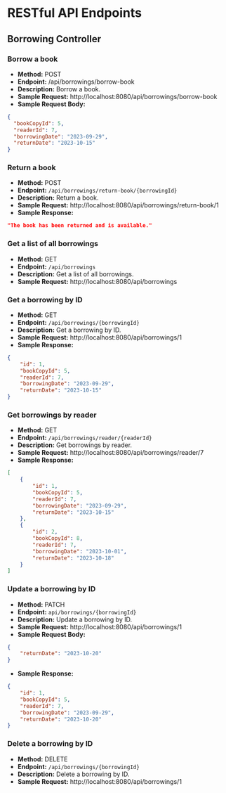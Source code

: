 # RESTful API Endpoints

## Borrowing Controller

### Borrow a book
- **Method:** POST
- **Endpoint:** /api/borrowings/borrow-book
- **Description:** Borrow a book.
- **Sample Request:** http://localhost:8080/api/borrowings/borrow-book
- **Sample Request Body:**
```json
{
  "bookCopyId": 5,
  "readerId": 7,
  "borrowingDate": "2023-09-29",
  "returnDate": "2023-10-15"
}
```

### Return a book
- **Method:** POST
- **Endpoint:** `/api/borrowings/return-book/{borrowingId}`
- **Description:** Return a book.
- **Sample Request:** http://localhost:8080/api/borrowings/return-book/1
- **Sample Response:**
```json
"The book has been returned and is available."
```

### Get a list of all borrowings
- **Method:** GET
- **Endpoint:** `/api/borrowings`
- **Description:** Get a list of all borrowings.
- **Sample Request:** http://localhost:8080/api/borrowings

### Get a borrowing by ID
- **Method:** GET
- **Endpoint:** `/api/borrowings/{borrowingId}`
- **Description:** Get a borrowing by ID.
- **Sample Request:** http://localhost:8080/api/borrowings/1
- **Sample Response:**
```json
{
    "id": 1,
    "bookCopyId": 5,
    "readerId": 7,
    "borrowingDate": "2023-09-29",
    "returnDate": "2023-10-15"
}
```

### Get borrowings by reader
- **Method:** GET
- **Endpoint:** `/api/borrowings/reader/{readerId}`
- **Description:** Get borrowings by reader.
- **Sample Request:** http://localhost:8080/api/borrowings/reader/7
- **Sample Response:**
```json
[
    {
        "id": 1,
        "bookCopyId": 5,
        "readerId": 7,
        "borrowingDate": "2023-09-29",
        "returnDate": "2023-10-15"
    },
    {
        "id": 2,
        "bookCopyId": 8,
        "readerId": 7,
        "borrowingDate": "2023-10-01",
        "returnDate": "2023-10-18"
    }
]
```

### Update a borrowing by ID
- **Method:** PATCH
- **Endpoint:** `api/borrowings/{borrowingId}`
- **Description:** Update a borrowing by ID.
- **Sample Request:** http://localhost:8080/api/borrowings/1
- **Sample Request Body:**
```json
{
    "returnDate": "2023-10-20"
}
```
- **Sample Response:**
```json
{
    "id": 1,
    "bookCopyId": 5,
    "readerId": 7,
    "borrowingDate": "2023-09-29",
    "returnDate": "2023-10-20"
}
```

### Delete a borrowing by ID
- **Method:** DELETE
- **Endpoint:** `/api/borrowings/{borrowingId}`
- **Description:** Delete a borrowing by ID.
- **Sample Request:** http://localhost:8080/api/borrowings/1